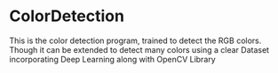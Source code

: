 # ColorDetection
This is the color detection program, trained to detect the RGB colors. Though it can be extended to detect many colors using a clear Dataset incorporating Deep Learning along with OpenCV Library
